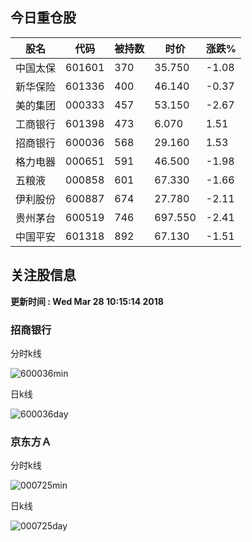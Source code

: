 
## 今日重仓股 

|股名|代码|被持数|时价|涨跌%|
|---|---|---|---|---|
|中国太保|601601|370|35.750|-1.08|
|新华保险|601336|400|46.140|-0.37|
|美的集团|000333|457|53.150|-2.67|
|工商银行|601398|473|6.070|1.51|
|招商银行|600036|568|29.160|1.53|
|格力电器|000651|591|46.500|-1.98|
|五粮液|000858|601|67.330|-1.66|
|伊利股份|600887|674|27.780|-2.11|
|贵州茅台|600519|746|697.550|-2.41|
|中国平安|601318|892|67.130|-1.51|

## 关注股信息
**更新时间 : Wed Mar 28 10:15:14 2018**
### 招商银行 
分时k线

![600036min](http://image.sinajs.cn/newchart/min/n/sh600036.gif)

日k线

![600036day](http://image.sinajs.cn/newchart/daily/n/sh600036.gif)

### 京东方Ａ 
分时k线

![000725min](http://image.sinajs.cn/newchart/min/n/sz000725.gif)

日k线

![000725day](http://image.sinajs.cn/newchart/daily/n/sz000725.gif)
